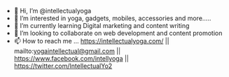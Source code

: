 - 👋 Hi, I’m @intellectualyoga
- 👀 I’m interested in yoga, gadgets, mobiles, accessories and more.....
- 🌱 I’m currently learning Digital marketing and content writing
- 💞️ I’m looking to collaborate on web development and content promotion
- 📫 How to reach me ... https://intellectualyoga.com/ ||  mailto:yogaintellectual@gmail.com  ||  https://www.facebook.com/intellyoga || https://twitter.com/IntellectualYo2

<!---
intellectualyoga/intellectualyoga is a ✨ special ✨ repository because its `README.md` (this file) appears on your GitHub profile.
You can click the Preview link to take a look at your changes.
--->
